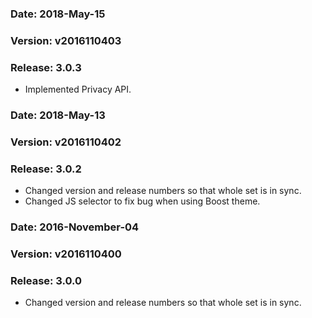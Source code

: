 ### Date: 		2018-May-15
### Version:	v2016110403
### Release:    3.0.3

- Implemented Privacy API.

### Date: 		2018-May-13
### Version:	v2016110402
### Release:    3.0.2

- Changed version and release numbers so that whole set is in sync.
- Changed JS selector to fix bug when using Boost theme.

### Date: 		2016-November-04
### Version:	v2016110400
### Release:    3.0.0

- Changed version and release numbers so that whole set is in sync.
